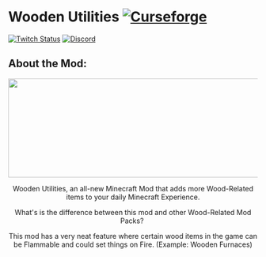 # Wooden Utilities [![Curseforge][curseImg]][curseLink]

[![Twitch Status](https://img.shields.io/twitch/status/ModernGamingWorld?label=ModernGamingWorld&style=social)](https://www.twitch.tv/moderngamingworld) [![Discord][discordimg]][discordlink]

[discordImg]: https://img.shields.io/discord/808837174387671090?color=7289DA&label=Modern%27s%20Place&style=flat-square

[discordLink]: https://discord.gg/CTbZwZnFpZ

[curseImg]: http://cf.way2muchnoise.eu/409871.svg

[curseLink]: https://www.curseforge.com/minecraft/mc-mods/wooden-utilities

## About the Mod:
<p align="center">
  <img width="1124" height="200" src="https://bisecthosting.com/images/CF/Wooden_Utilities/BH_WU_Header.png">
</p>

<p align="center">
Wooden Utilities, an all-new Minecraft Mod that adds more Wood-Related items to your daily Minecraft Experience.
</p>

<p align="center">
What's is the difference between this mod and other Wood-Related Mod Packs? 
</p>

<p align="center">
This mod has a very neat feature where certain wood items in the game can be Flammable and could set things on Fire. (Example: Wooden Furnaces)
</p>
